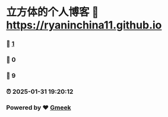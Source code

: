 # 立方体的个人博客 :link: https://ryaninchina11.github.io 
### :page_facing_up: [1](https://ryaninchina11.github.io/tag.html) 
### :speech_balloon: 0 
### :hibiscus: 9 
### :alarm_clock: 2025-01-31 19:20:12 
### Powered by :heart: [Gmeek](https://github.com/Meekdai/Gmeek)

